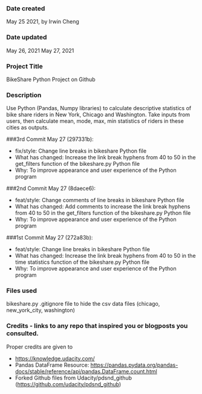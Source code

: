 ### Date created
May 25 2021, by Irwin Cheng

### Date updated
May 26, 2021
May 27, 2021

### Project Title
BikeShare Python Project on Github

### Description
Use Python (Pandas, Numpy libraries) to calculate descriptive statistics of bike share riders in New York, Chicago and Washington. Take inputs from users, then calculate mean, mode, max, min statistics of riders in these cities as outputs.

###3rd Commit May 27 (297331b):
- fix/style: Change line breaks in bikeshare Python file
- What has changed: Increase the link break hyphens from 40 to 50 in the get_filters function of the bikeshare.py Python file
- Why: To improve appearance and user experience of the Python program

###2nd Commit May 27 (8daece6):
- feat/style: Change comments of line breaks in bikeshare Python file
- What has changed: Add comments to increase the link break hyphens from 40 to 50
in the get_filters function of the bikeshare.py Python file
- Why: To improve appearance and user experience of the Python program

###1st Commit May 27 (272a83b):
- feat/style: Change line breaks in bikeshare Python file
- What has changed: Increase the link break hyphens from 40 to 50 in the time
statistics function of the bikeshare.py Python file
- Why: To improve appearance and user experience of the Python program

### Files used
bikeshare.py
.gitignore file to hide the csv data files (chicago, new_york_city, washington)

### Credits - links to any repo that inspired you or blogposts you consulted.
Proper credits are given to
- https://knowledge.udacity.com/
- Pandas DataFrame Resource: https://pandas.pydata.org/pandas-docs/stable/reference/api/pandas.DataFrame.count.html
- Forked Github files from Udacity/pdsnd_github (https://github.com/udacity/pdsnd_github)
